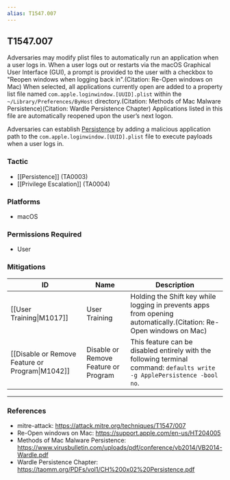 ```yaml
---
alias: T1547.007
---
```


## T1547.007

Adversaries may modify plist files to automatically run an application when a user logs in. When a user logs out or restarts via the macOS Graphical User Interface (GUI), a prompt is provided to the user with a checkbox to "Reopen windows when logging back in".(Citation: Re-Open windows on Mac) When selected, all applications currently open are added to a property list file named <code>com.apple.loginwindow.[UUID].plist</code> within the <code>~/Library/Preferences/ByHost</code> directory.(Citation: Methods of Mac Malware Persistence)(Citation: Wardle Persistence Chapter) Applications listed in this file are automatically reopened upon the user’s next logon.

Adversaries can establish [Persistence](https://attack.mitre.org/tactics/TA0003) by adding a malicious application path to the <code>com.apple.loginwindow.[UUID].plist</code> file to execute payloads when a user logs in.


### Tactic
- [[Persistence]] (TA0003)
- [[Privilege Escalation]] (TA0004)

### Platforms
- macOS

### Permissions Required
- User

### Mitigations

| ID | Name | Description |
| --- | --- | --- |
| [[User Training\|M1017]] | User Training | Holding the Shift key while logging in prevents apps from opening automatically.(Citation: Re-Open windows on Mac) |
| [[Disable or Remove Feature or Program\|M1042]] | Disable or Remove Feature or Program | This feature can be disabled entirely with the following terminal command: <code>defaults write -g ApplePersistence -bool no</code>. |


---
### References

- mitre-attack: https://attack.mitre.org/techniques/T1547/007
- Re-Open windows on Mac: https://support.apple.com/en-us/HT204005
- Methods of Mac Malware Persistence: https://www.virusbulletin.com/uploads/pdf/conference/vb2014/VB2014-Wardle.pdf
- Wardle Persistence Chapter: https://taomm.org/PDFs/vol1/CH%200x02%20Persistence.pdf

